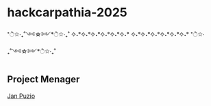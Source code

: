﻿# hackcarpathia-2025

   *ੈ✩‧₊˚༺☆༻*ੈ✩‧₊˚
✧˖°✧˖°✧˖°✧˖°✧˖°✧˖°
✧˖°✧˖°✧˖°✧˖°✧˖°✧˖°
   *ੈ✩‧₊˚༺☆༻*ੈ✩‧₊˚
   
## Project Menager
[Jan Puzio](https://www.linkedin.com/in/jan-puzio/?originalSubdomain=pl) 
